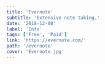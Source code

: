 ```yaml
---
title: 'Evernote'
subtitle: 'Extensive note taking.'
date: '2018-12-08'
label: 'Info'
tags: ['Free', 'Paid']
link: 'https://evernote.com/'
path: '/evernote'
cover: 'Evernote.jpg'
---
```

